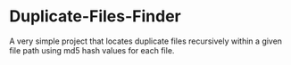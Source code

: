 # Duplicate-Files-Finder

A very simple project that locates duplicate files recursively within a given file path using md5 hash values for each file. 
